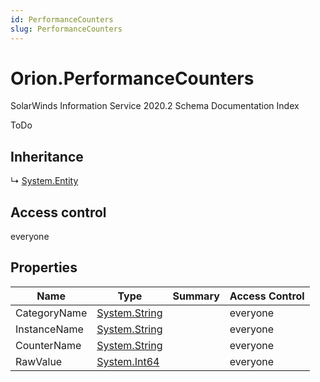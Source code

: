 ```yaml
---
id: PerformanceCounters
slug: PerformanceCounters
---
```


# Orion.PerformanceCounters

SolarWinds Information Service 2020.2 Schema Documentation Index

ToDo

## Inheritance

↳ [System.Entity](./../System/Entity)

## Access control

everyone

## Properties

| Name | Type | Summary | Access Control |
| ------ | ------ | ------ | ------ |
| CategoryName | [System.String](https://docs.microsoft.com/en-us/dotnet/api/system.string) |  | everyone |
| InstanceName | [System.String](https://docs.microsoft.com/en-us/dotnet/api/system.string) |  | everyone |
| CounterName | [System.String](https://docs.microsoft.com/en-us/dotnet/api/system.string) |  | everyone |
| RawValue | [System.Int64](https://docs.microsoft.com/en-us/dotnet/api/system.int64) |  | everyone |

